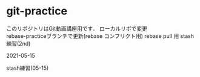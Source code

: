 # git-practice
このリポジトリはGit動画講座用です．
ローカルリポで変更  
rebase-practiceブランチで更新(rebase  コンフリクト用)
rebase pull 用
stash練習(2nd)

2021-05-15

stash練習(05-15)
